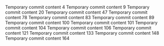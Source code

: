 Temporary commit content 4
Temporary commit content 9
Temporary commit content 20
Temporary commit content 47
Temporary commit content 78
Temporary commit content 83
Temporary commit content 89
Temporary commit content 100
Temporary commit content 101
Temporary commit content 104
Temporary commit content 106
Temporary commit content 121
Temporary commit content 133
Temporary commit content 148
Temporary commit content 164
